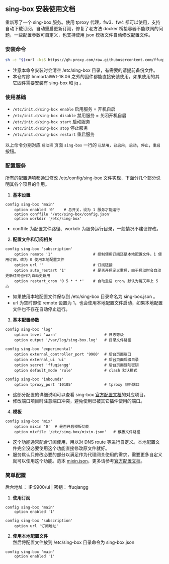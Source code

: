 ## sing-box 安装使用文档

重新写了一个 sing-box 服务。使用 tproxy 代理，fw3、fw4 都可以使用，支持自动下载订阅，自动重启更新订阅，修复了老方法 docker 桥接容器不能联网的问题，一些配置参数可自定义，也支持使用 json 模板文件自动修改配置文件。

### 安装命令

```bash
sh -c "$(curl -ksS https://gh-proxy.com/raw.githubusercontent.com/ffuqiangg/build_openwrt/main/patch/sing-box/install.sh)"
```

- 注意本命令安装时会清空 /etc/sing-box 目录，有需要的请提前备份文件。
- 本仓库除 ImmortalWrt-18.06 之外的固件都能直接安装使用。如果使用的其它固件需要安装有 sing-box 和 jq 。

### 使用基础

- `/etc/init.d/sing-box enable` 启用服务 = 开机自启
- `/etc/init.d/sing-box disable` 禁用服务 = 关闭开机自启
- `/etc/init.d/sing-box start` 启动服务
- `/etc/init.d/sing-box stop` 停止服务
- `/etc/init.d/sing-box restart` 重启服务

以上命令分别对应 `启动项` 页面 `sing-box` 一行的 `已禁用`，`已启用`，`启动`，`停止`，`重启` 按钮。

### 配置服务

所有的配置选项都通过修改 /etc/config/sing-box 文件实现，下面分几个部分说明其各个项目的作用。

1. **基本设置**
```config
config sing-box 'main'
	option enabled '0'    # 总开关，设为 1 服务才能运行
	option conffile '/etc/sing-box/config.json'
	option workdir '/etc/sing-box'
```
- conffile 为配置文件路径、workdir 为服务运行目录，一般情况不建议修改。

2. **配置文件和订阅相关**
```config
config sing-box 'subscription'
	option remote '1'                  # 控制使用订阅还是本地配置文件，1 使用订阅，改为 0 使用本地配置文件
	option url ''                      # 订阅链接
	option auto_restart '1'            # 是否开启定义重启，由于启动时会自动更新订阅也作为自动更新用
	option restart_cron '0 5 * * *'    # 自动重启 cron，默认为每天早上 5 点
```
- 如果使用本地配置文件保存到 /etc/sing-box 目录命名为 sing-box.json 。
- url 为空时即使 remote 设置为 1，也会使用本地配置文件启动，如果本地配置文件也不存在自动停止运行。

3. **基本配置参数**
```config
config sing-box 'log'
	option level 'warn'                     # 日志等级
	option output '/var/log/sing-box.log'   # 目录文件路径

config sing-box 'experimental'
	option external_controller_port '9900'  # 后台页面端口
	option external_ui 'ui'                 # 后台页面后缀目录
	option secret 'ffuqiangg'               # 后台页面登陆密钥
	option default_mode 'rule'              # clash 默认模式

config sing-box 'inbounds'
	option tproxy_port '10105'              # tproxy 监听端口
```
- 这部分配置的详细说明可以查看 sing-box [官方配置文档](https://sing-box.sagernet.org/zh/configuration/)的对应项目。
- 修改端口项目时注意端口冲突，避免使用已被其它插件使用的端口。

4. **模板**
```config
config sing-box 'mix'
	option mixin '0'  # 是否开启模板功能
	option mixfile '/etc/sing-box/mixin.json'   # 模板文件路径
```
- 这个功能通常配合订阅使用，用以对 DNS route 等进行自定义。本地配置文件完全没必要使用这个功能直接修改原文件就好。
- 服务默认只修改必要的部分以满足作为代理网关使用的需求，需要更多自定义就可以使用这个功能。范本 [mixin.json](https://gist.github.com/ffuqiangg/d9bfcb1b37e58e6450711cd8060b57c8)，更多请参考[官方配置文档](https://sing-box.sagernet.org/zh/configuration/)。

### 简单配置

后台地址： IP:9900/ui | 密钥： ffuqiangg

1. **使用订阅**
```config
config sing-box 'main'
	option enabled '1'

config sing-box 'subscription'
	option url '订阅地址'
```

2. **使用本地配置文件**  
然后将配置文件放到 /etc/sing-box 目录命令为 sing-box.json
```config
config sing-box 'main'
	option enabled '1'
```
